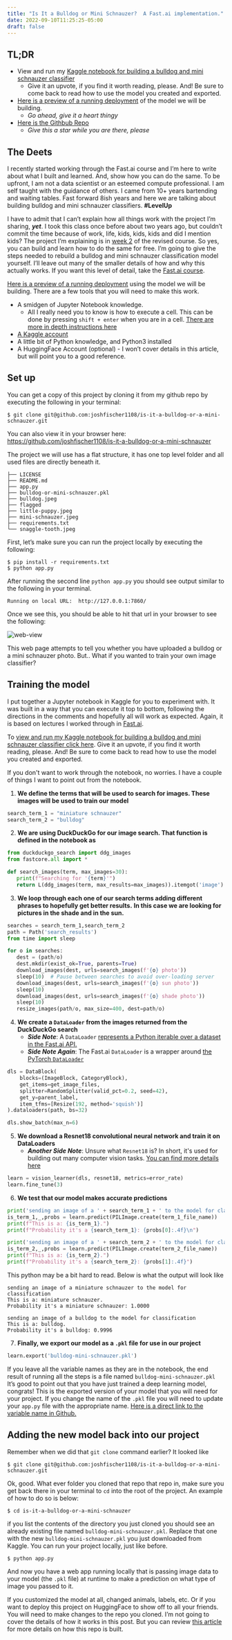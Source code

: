```yaml
---
title: "Is It a Bulldog or Mini Schnauzer?  A Fast.ai implementation."
date: 2022-09-10T11:25:25-05:00
draft: false
---
```


## TL;DR
* View and run my [Kaggle notebook for building a bulldog and mini schnauzer classifier](https://www.kaggle.com/code/joshfischer/is-it-a-bulldog-or-a-mini-schnauzer)
  * Give it an upvote, if you find it worth reading, please.  And!  Be sure to come back to read how to use the model you created and exported.
* [Here is a preview of a running deployment](https://huggingface.co/spaces/joshfischer1108/is-it-a-bulldog-or-mini-schnauzer) of the model we will be building.
  * _Go ahead, give it a heart thingy_
* [Here is the Githbub Repo](https://github.com/joshfischer1108/is-it-a-bulldog-or-a-mini-schnauzer)
  * _Give this a star while you are there, please_

## The Deets
I recently started working through the Fast.ai course and I’m here to write about what I built and learned. And, show how you can do the same. To be upfront, I am not a data scientist or an esteemed compute professional. I am self taught with the guidance of others.  I came from 10+ years bartending and waiting tables. Fast forward 8ish years and here we are talking about building bulldog and mini schnauzer classifiers. **#LevelUp**

I have to admit that I can’t explain how all things work with the project I’m sharing, **_yet_**. I took this class once before about two years ago, but couldn’t commit the time because of work, life, kids, kids, kids and did I mention kids? The project I’m explaining is in [week 2](https://course.fast.ai/Lessons/lesson2.html) of the revised course. So yes, you can build and learn how to do the same for free.  I’m going to give the steps needed to rebuild a bulldog and mini schnauzer classification model yourself.  I’ll leave out many of the smaller details of how and why this actually works.  If you want this level of detail, take the [Fast.ai course](https://course.fast.ai/).

[Here is a preview of a running deployment](https://huggingface.co/spaces/joshfischer1108/is-it-a-bulldog-or-mini-schnauzer) using the model we will be building.
There are a few tools that you will need to make this work. 

- A smidgen of Jupyter Notebook knowledge.  
  - All I really need you to know is how to execute a cell. This can be done by pressing `shift + enter` when you are in a cell.  [There are more in depth instructions here](https://jupyter-notebook.readthedocs.io/en/stable/examples/Notebook/Running%20Code.html)
- [A Kaggle account](https://www.kaggle.com/) 
- A little bit of Python knowledge, and Python3 installed
- A HuggingFace Account (optional) - I won’t cover details in this article, but will point you to a good reference.

 ## Set up
You can get a copy of this project by cloning it from my github repo by executing the following in your terminal: 

```
$ git clone git@github.com:joshfischer1108/is-it-a-bulldog-or-a-mini-schnauzer.git
```
You can also view it in your browser here: https://github.com/joshfischer1108/is-it-a-bulldog-or-a-mini-schnauzer

The project we will use has a flat structure, it has one top level folder and all used files are directly beneath it.

```
├── LICENSE
├── README.md
├── app.py
├── bulldog-or-mini-schnauzer.pkl
├── bulldog.jpeg
├── flagged
├── little-puppy.jpeg
├── mini-schnauzer.jpeg
├── requirements.txt
└── snaggle-tooth.jpeg
```


First, let’s make sure you can run the project locally by executing the following:

```
$ pip install -r requirements.txt 
$ python app.py 
```

After running the second line `python app.py`  you should see output similar to the following in your terminal.

```
Running on local URL:  http://127.0.0.1:7860/
```
Once we see this, you should be able to hit that url in your browser to see the following:

![web-view](/site/img/web-view.png)

 This web page attempts to tell you whether you have uploaded a bulldog or a mini schnauzer photo.  But.. What if you wanted to train your own image classifier?  

 ## Training the model

I put together a Jupyter notebook in Kaggle for you to experiment with.  It was built in a way that you can execute it top to bottom, following the directions in the comments and hopefully all will work as expected.  Again, it is based on lectures I worked through in [Fast.ai](https://fast.ai).

To [view and run my Kaggle notebook for building a bulldog and mini schnauzer classifier click here](https://www.kaggle.com/code/joshfischer/is-it-a-bulldog-or-a-mini-schnauzer).  Give it an upvote, if you find it worth reading, please.  And!  Be sure to come back to read how to use the model you created and exported.

If you don't want to work through the notebook, no worries.  I have a couple of things I want to point out from the notebook.
1. **We define the terms that will be used to search for images. These images will be used to train our model**
```python
search_term_1 = "miniature schnauzer"
search_term_2 = "bulldog"
```
2. **We are using DuckDuckGo for our image search.  That function is defined in the notebook as**
 ```python
from duckduckgo_search import ddg_images
from fastcore.all import *

def search_images(term, max_images=30):
    print(f"Searching for '{term}'")
    return L(ddg_images(term, max_results=max_images)).itemgot('image')
 ```
 3. **We loop through each one of our search terms adding different phrases to hopefully get better results.**
 **In this case we are looking for pictures in the shade and in the sun.**
 ```python
searches = search_term_1,search_term_2
path = Path('search_results')
from time import sleep

for o in searches:
    dest = (path/o)
    dest.mkdir(exist_ok=True, parents=True)
    download_images(dest, urls=search_images(f'{o} photo'))
    sleep(10)  # Pause between searches to avoid over-loading server
    download_images(dest, urls=search_images(f'{o} sun photo'))
    sleep(10)
    download_images(dest, urls=search_images(f'{o} shade photo'))
    sleep(10)
    resize_images(path/o, max_size=400, dest=path/o)
 ```

4. **We create a `DataLoader` from the images returned from the DuckDuckGo search**
    * **_Side Note_**: A `DataLoader` [represents a Python iterable over a dataset in the Fast.ai API.](https://docs.fast.ai/data.load.html#dataloader)
    * **_Side Note Again_**: The Fast.ai `DataLoader` is a wrapper around [the PyTorch `DataLoader`](https://pytorch.org/docs/stable/data.html#module-torch.utils.data)
```python
dls = DataBlock(
    blocks=(ImageBlock, CategoryBlock), 
    get_items=get_image_files, 
    splitter=RandomSplitter(valid_pct=0.2, seed=42),
    get_y=parent_label,
    item_tfms=[Resize(192, method='squish')]
).dataloaders(path, bs=32)

dls.show_batch(max_n=6)
```

5. **We download a Resnet18 convolutional neural network and train it on DataLoaders**
    * **_Another Side Note_**: Unsure what `Resnet18` is?  In short, it's used for building out many computer vision tasks.
    [You can find more details here](https://www.mathworks.com/help/deeplearning/ref/resnet18.html#:~:text=ResNet%2D18%20is%20a%20convolutional,%2C%20pencil%2C%20and%20many%20animals.) 
```python
learn = vision_learner(dls, resnet18, metrics=error_rate)
learn.fine_tune(3)
```

6. **We test that our model makes accurate predictions**
```python
print('sending an image of a ' + search_term_1 + ' to the model for classification')
is_term_1,_,probs = learn.predict(PILImage.create(term_1_file_name))
print(f"This is a: {is_term_1}.")
print(f"Probability it's a {search_term_1}: {probs[0]:.4f}\n")

print('sending an image of a ' + search_term_2 + ' to the model for classification')
is_term_2,_,probs = learn.predict(PILImage.create(term_2_file_name))
print(f"This is a: {is_term_2}.")
print(f"Probability it's a {search_term_2}: {probs[1]:.4f}")
```
This python may be a bit hard to read. Below is what the output will look like
```
sending an image of a miniature schnauzer to the model for classification
This is a: miniature schnauzer.
Probability it's a miniature schnauzer: 1.0000

sending an image of a bulldog to the model for classification
This is a: bulldog.
Probability it's a bulldog: 0.9996
```

7. **Finally, we export our model as a `.pkl` file for use in our project**
```python
learn.export('bulldog-mini-schnauzer.pkl')
```

If you leave all the variable names as they are in the notebook,  the end result of running all the steps is a file named `bulldog-mini-schnauzer.pkl`
It’s good to point out that you have just trained a deep learning model, congrats!  This is the exported version of your model that you will need for your project. If you change the name of the `.pkl` file you will need to update your `app.py` file with the appropriate name.  [Here is a direct link to the variable name in Github.](https://github.com/joshfischer1108/is-it-a-bulldog-or-a-mini-schnauzer/blob/1c91b0ee10592e7a7dce4cc323bbe565dfc01bd0/app.py#L6)

 ## Adding the new model back into our project

Remember when we did that `git clone` command earlier?  It looked like
```
$ git clone git@github.com:joshfischer1108/is-it-a-bulldog-or-a-mini-schnauzer.git
```
Ok, good.  What ever folder you cloned that repo that repo in, make sure you get back there in your terminal to `cd` into the root of the project.
An example of how to do so is below:
```
$ cd is-it-a-bulldog-or-a-mini-schnauzer
```

if you list the contents of the directory you just cloned you should see an already existing file named `bulldog-mini-schnauzer.pkl`. Replace that one with the new `bulldog-mini-schnauzer.pkl` you just downloaded from Kaggle. You can run your project locally, just like before.  

```
$ python app.py 
```

And now you have a web app running locally that is passing image data to your model (the `.pkl` file) at runtime to make a prediction on what type of image you passed to it.  

If you customized the model at all, changed animals, labels, etc. Or if you want to deploy this project on HuggingFace to show off to all your friends.   You will need to make changes to the repo you cloned.  I’m not going to cover the details of how it works in this post.  But you can review [this article](https://tmabraham.github.io/blog/gradio_hf_spaces_tutorial) for more details on how this repo is built. 